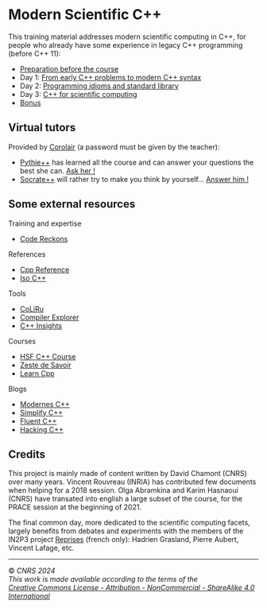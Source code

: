 
# Modern Scientific C++

This training material addresses modern scientific computing in C++, for people who already have some experience in legacy C++ programming (before C++ 11):
- [Preparation before the course](0-Preparation/README.md)
- Day 1: [From early C++ problems to modern C++ syntax](1-ClassRoom/README.md)
- Day 2: [Programming idioms and standard library](2-ClassRoom/README.md)
- Day 3: [C++ for scientific computing](3-ClassRoom/README.md)
- [Bonus](4-Bonus/README.md)

<!-- If you want to play the notebooks on a turnkey server, you can try binder: [![Binder](https://mybinder.org/badge_logo.svg)](https://mybinder.org/v2/gh/chavid/ModernScientificCpp.git/HEAD) -->

## Virtual tutors

Provided by [Corolair](https://corolair.com/) (a password must be given by the teacher):
- [Pythie++](https://embed.corolair.com/student/tutor/6af69c2c-dbf1-43d3-8fad-3321257bb3fb/chat) has learned all the course and can answer your questions the best she can. [Ask her !](https://embed.corolair.com/student/tutor/6af69c2c-dbf1-43d3-8fad-3321257bb3fb/chat)
- [Socrate++](https://embed.corolair.com/student/tutor/764f718b-9238-45f4-bd00-e372f638d68b/chat) will rather try to make you think by yourself... [Answer him !](https://embed.corolair.com/student/tutor/764f718b-9238-45f4-bd00-e372f638d68b/chat)


## Some external resources

Training and expertise
- [Code Reckons](https://codereckons.com/)

References
- [Cpp Reference](https://cppreference.com/)
- [Iso C++](https://isocpp.org/)

Tools
- [CoLiRu](http://coliru.stacked-crooked.com/)
- [Compiler Explorer](https://godbolt.org/)
- [C++ Insights](https://cppinsights.io/)

Courses
- [HSF C++ Course](https://github.com/hsf-training/cpluspluscourse)
- [Zeste de Savoir](https://zestedesavoir.com/tutoriels/822/la-programmation-en-c-moderne/)
- [Learn Cpp](https://www.learncpp.com/)

Blogs
- [Modernes C++](http://modernescpp.com/)
- [Simplify C++](https://arne-mertz.de)
- [Fluent C++](https://www.fluentcpp.com/)
- [Hacking C++](https://hackingcpp.com/)


## Credits

This project is mainly made of content written by David Chamont (CNRS) over many years. Vincent Rouvreau (INRIA) has contributed few documents when helping for a 2018 session. Olga Abramkina and Karim Hasnaoui (CNRS) have transated into english a large subset of the course, for the PRACE session at the beginning of 2021.

The final common day, more dedicated to the scientific computing facets, largely benefits from debates and experiments with the members of the IN2P3 project [Reprises](https://reprises.in2p3.fr/) (french only): Hadrien Grasland, Pierre Aubert, Vincent Lafage, etc.

---
© *CNRS 2024*  
*This work is made available according to the terms of the*  
[*Creative Commons License - Attribution - NonCommercial - ShareAlike 4.0 International*](http://creativecommons.org/licenses/by-nc-sa/4.0/)

